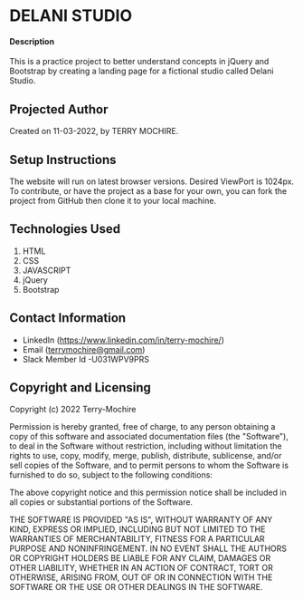 # DELANI STUDIO
#### Description
This is a practice project to better understand concepts in jQuery and Bootstrap  by creating a landing page for a fictional studio called Delani Studio.

## Projected Author
Created on 11-03-2022, by TERRY MOCHIRE.

## Setup Instructions
The website will run on latest browser versions. Desired ViewPort is 1024px.
To contribute, or have the project as a base for your own, you can fork the project from GitHub then clone it to your local machine.

## Technologies Used
1. HTML
2. CSS
3. JAVASCRIPT
4. jQuery
5. Bootstrap

## Contact Information
* LinkedIn (https://www.linkedin.com/in/terry-mochire/)
* Email (terrymochire@gmail.com)
* Slack Member Id -U031WPV9PRS

## Copyright and Licensing
Copyright (c) 2022 Terry-Mochire

Permission is hereby granted, free of charge, to any person obtaining a copy of this software and associated documentation files (the "Software"), to deal in the Software without restriction, including without limitation the rights to use, copy, modify, merge, publish, distribute, sublicense, and/or sell copies of the Software, and to permit persons to whom the Software is furnished to do so, subject to the following conditions:

The above copyright notice and this permission notice shall be included in all copies or substantial portions of the Software.

THE SOFTWARE IS PROVIDED "AS IS", WITHOUT WARRANTY OF ANY KIND, EXPRESS OR IMPLIED, INCLUDING BUT NOT LIMITED TO THE WARRANTIES OF MERCHANTABILITY, FITNESS FOR A PARTICULAR PURPOSE AND NONINFRINGEMENT. IN NO EVENT SHALL THE AUTHORS OR COPYRIGHT HOLDERS BE LIABLE FOR ANY CLAIM, DAMAGES OR OTHER LIABILITY, WHETHER IN AN ACTION OF CONTRACT, TORT OR OTHERWISE, ARISING FROM, OUT OF OR IN CONNECTION WITH THE SOFTWARE OR THE USE OR OTHER DEALINGS IN THE SOFTWARE.
